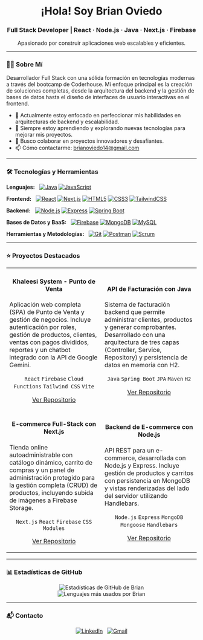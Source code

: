 <!-- Encabezado con imagen de perfil y presentación -->
<div align="center">
  <h1>¡Hola! Soy Brian Oviedo</h1>
  <h3>Full Stack Developer | React · Node.js · Java · Next.js · Firebase</h3>
  <p>Apasionado por construir aplicaciones web escalables y eficientes.</p>
</div>

---

### 👨‍💻 Sobre Mí

Desarrollador Full Stack con una sólida formación en tecnologías modernas a través del bootcamp de Coderhouse. Mi enfoque principal es la creación de soluciones completas, desde la arquitectura del backend y la gestión de bases de datos hasta el diseño de interfaces de usuario interactivas en el frontend.

- 🔭 Actualmente estoy enfocado en perfeccionar mis habilidades en arquitecturas de backend y escalabilidad.
- 🌱 Siempre estoy aprendiendo y explorando nuevas tecnologías para mejorar mis proyectos.
- 👯 Busco colaborar en proyectos innovadores y desafiantes.
- 📫 Cómo contactarme: [brianoviedo14@gmail.com](mailto:brianoviedo14@gmail.com)
---

### 🛠️ Tecnologías y Herramientas

<p align="left">
  <strong>Lenguajes:</strong> &nbsp;
  <a href="#"><img alt="Java" src="https://img.shields.io/badge/Java-ED8B00?style=for-the-badge&logo=openjdk&logoColor=white"></a>
  <a href="#"><img alt="JavaScript" src="https://img.shields.io/badge/JavaScript-F7DF1E?style=for-the-badge&logo=javascript&logoColor=black"></a>
</p>

<p align="left">
  <strong>Frontend:</strong> &nbsp;
  <a href="#"><img alt="React" src="https://img.shields.io/badge/React-20232A?style=for-the-badge&logo=react&logoColor=61DAFB"></a>
  <a href="#"><img alt="Next.js" src="https://img.shields.io/badge/Next.js-000000?style=for-the-badge&logo=nextdotjs&logoColor=white"></a>
  <a href="#"><img alt="HTML5" src="https://img.shields.io/badge/HTML5-E34F26?style=for-the-badge&logo=html5&logoColor=white"></a>
  <a href="#"><img alt="CSS3" src="https://img.shields.io/badge/CSS3-1572B6?style=for-the-badge&logo=css3&logoColor=white"></a>
  <a href="#"><img alt="TailwindCSS" src="https://img.shields.io/badge/Tailwind_CSS-38B2AC?style=for-the-badge&logo=tailwind-css&logoColor=white"></a>
</p>

<p align="left">
  <strong>Backend:</strong> &nbsp;
  <a href="#"><img alt="Node.js" src="https://img.shields.io/badge/Node.js-339933?style=for-the-badge&logo=nodedotjs&logoColor=white"></a>
  <a href="#"><img alt="Express" src="https://img.shields.io/badge/Express.js-000000?style=for-the-badge&logo=express&logoColor=white"></a>
  <a href="#"><img alt="Spring Boot" src="https://img.shields.io/badge/Spring-6DB33F?style=for-the-badge&logo=spring&logoColor=white"></a>
</p>

<p align="left">
  <strong>Bases de Datos y BaaS:</strong> &nbsp;
  <a href="#"><img alt="Firebase" src="https://img.shields.io/badge/Firebase-FFCA28?style=for-the-badge&logo=firebase&logoColor=black"></a>
  <a href="#"><img alt="MongoDB" src="https://img.shields.io/badge/MongoDB-47A248?style=for-the-badge&logo=mongodb&logoColor=white"></a>
  <a href="#"><img alt="MySQL" src="https://img.shields.io/badge/MySQL-4479A1?style=for-the-badge&logo=mysql&logoColor=white"></a>
</p>

<p align="left">
  <strong>Herramientas y Metodologías:</strong> &nbsp;
  <a href="#"><img alt="Git" src="https://img.shields.io/badge/Git-F05032?style=for-the-badge&logo=git&logoColor=white"></a>
  <a href="#"><img alt="Postman" src="https://img.shields.io/badge/Postman-FF6C37?style=for-the-badge&logo=Postman&logoColor=white"></a>
  <a href="#"><img alt="Scrum" src="https://img.shields.io/badge/Scrum-0096D1?style=for-the-badge&logo=jira&logoColor=white"></a>
</p>

---

### ⭐ Proyectos Destacados

<table>
  <tr>
    <td width="50%">
      <h4 align="center">Khaleesi System - Punto de Venta</h4>
      <p>Aplicación web completa (SPA) de Punto de Venta y gestión de negocios. Incluye autenticación por roles, gestión de productos, clientes, ventas con pagos divididos, reportes y un chatbot integrado con la API de Google Gemini.</p>
      <p align="center">
        <code>React</code> <code>Firebase</code> <code>Cloud Functions</code> <code>Tailwind CSS</code> <code>Vite</code>
      </p>
      <p align="center">
        <a href="https://github.com/elbrayan9/Khaleesi-System1">Ver Repositorio</a>
      </p>
    </td>
    <td width="50%">
      <h4 align="center">API de Facturación con Java</h4>
      <p>Sistema de facturación backend que permite administrar clientes, productos y generar comprobantes. Desarrollado con una arquitectura de tres capas (Controller, Service, Repository) y persistencia de datos en memoria con H2.</p>
       <p align="center">
        <code>Java</code> <code>Spring Boot</code> <code>JPA</code> <code>Maven</code> <code>H2</code>
      </p>
      <p align="center">
        <a href="https://github.com/elbrayan9/FacturacionEntregaProyectoFinalOviedo">Ver Repositorio</a>
      </p>
    </td>
  </tr>
  <tr>
    <td width="50%">
      <h4 align="center">E-commerce Full-Stack con Next.js</h4>
      <p>Tienda online autoadministrable con catálogo dinámico, carrito de compras y un panel de administración protegido para la gestión completa (CRUD) de productos, incluyendo subida de imágenes a Firebase Storage.</p>
      <p align="center">
        <code>Next.js</code> <code>React</code> <code>Firebase</code> <code>CSS Modules</code>
      </p>
      <p align="center">
        <a href="https://github.com/elbrayan9/mi-tienda-coder">Ver Repositorio</a>
      </p>
    </td>
    <td width="50%">
      <h4 align="center">Backend de E-commerce con Node.js</h4>
      <p>API REST para un e-commerce, desarrollada con Node.js y Express. Incluye gestión de productos y carritos con persistencia en MongoDB y vistas renderizadas del lado del servidor utilizando Handlebars.</p>
      <p align="center">
        <code>Node.js</code> <code>Express</code> <code>MongoDB</code> <code>Mongoose</code> <code>Handlebars</code>
      </p>
      <p align="center">
        <a href="https://github.com/elbrayan9/e-commerce">Ver Repositorio</a>
      </p>
    </td>
  </tr>
</table>

---

### 📊 Estadísticas de GitHub

<p align="center">
  <img src="https://github-readme-stats.vercel.app/api?username=elbrayan9&show_icons=true&theme=dark&include_all_commits=true&count_private=true" alt="Estadísticas de GitHub de Brian"/>
  <br/>
  <img src="https://github-readme-stats.vercel.app/api/top-langs/?username=elbrayan9&layout=compact&langs_count=6&theme=dark" alt="Lenguajes más usados por Brian"/>
</p>

---

### 📬 Contacto

<p align="center">
  <a href="https://www.linkedin.com/in/brian-oviedo-1a04ba262/" target="_blank"><img alt="LinkedIn" src="https://img.shields.io/badge/LinkedIn-0077B5?style=for-the-badge&logo=linkedin&logoColor=white"></a>
  &nbsp;
  <a href="mailto:brianoviedo14@gmail.com"><img alt="Gmail" src="https://img.shields.io/badge/Gmail-D14836?style=for-the-badge&logo=gmail&logoColor=white"></a>
</p>
